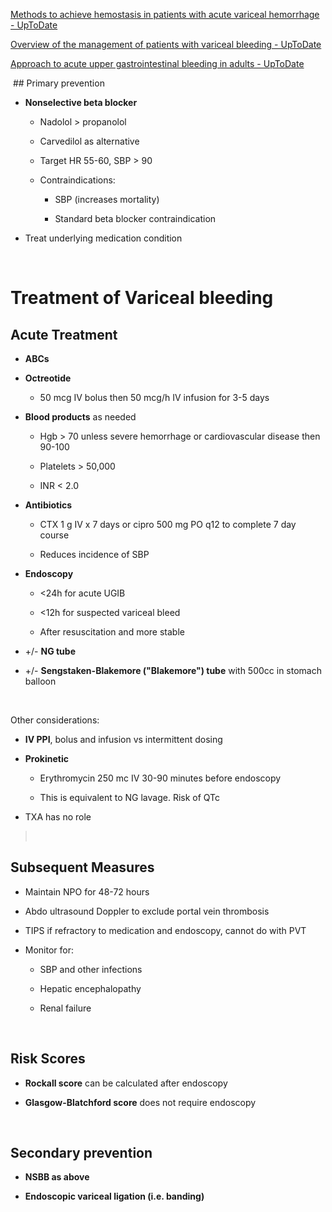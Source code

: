 [Methods to achieve hemostasis in patients with acute variceal hemorrhage - UpToDate](https://www.uptodate.com/contents/methods-to-achieve-hemostasis-in-patients-with-acute-variceal-hemorrhage?search=variceal%20bleeding&topicRef=1254&source=see_link#H62477672)

[Overview of the management of patients with variceal bleeding - UpToDate](https://www.uptodate.com/contents/overview-of-the-management-of-patients-with-variceal-bleeding?search=variceal%20bleeding&source=search_result&selectedTitle=1~150&usage_type=default&display_rank=1#H1217863665)

[Approach to acute upper gastrointestinal bleeding in adults - UpToDate](https://www.uptodate.com/contents/approach-to-acute-upper-gastrointestinal-bleeding-in-adults?sectionName=Prokinetics&search=variceal%20bleeding&topicRef=1254&anchor=H5079922&source=see_link#H5079922)

 ## Primary prevention

-   **Nonselective beta blocker**

    -   Nadolol &gt; propanolol

    -   Carvedilol as alternative

    -   Target HR 55-60, SBP &gt; 90

    -   Contraindications:

        -   SBP (increases mortality)

        -   Standard beta blocker contraindication

-   Treat underlying medication condition

 

# Treatment of Variceal bleeding

## Acute Treatment

-   **ABCs**

-   **Octreotide**

    -   50 mcg IV bolus then 50 mcg/h IV infusion for 3-5 days

-   **Blood products** as needed

    -   Hgb &gt; 70 unless severe hemorrhage or cardiovascular disease then 90-100

    -   Platelets &gt; 50,000

    -   INR &lt; 2.0

-   **Antibiotics**

    -   CTX 1 g IV x 7 days or cipro 500 mg PO q12 to complete 7 day course

    -   Reduces incidence of SBP

-   **Endoscopy**

    -   &lt;24h for acute UGIB

    -   &lt;12h for suspected variceal bleed

    -   After resuscitation and more stable

-   +/- **NG tube**

-   +/- **Sengstaken-Blakemore ("Blakemore") tube** with 500cc in stomach balloon

 

Other considerations:

-   **IV PPI**, bolus and infusion vs intermittent dosing

-   **Prokinetic**

    -   Erythromycin 250 mc IV 30-90 minutes before endoscopy

    -   This is equivalent to NG lavage. Risk of QTc

-   TXA has no role

>  

## Subsequent Measures

-   Maintain NPO for 48-72 hours

-   Abdo ultrasound Doppler to exclude portal vein thrombosis

-   TIPS if refractory to medication and endoscopy, cannot do with PVT

-   Monitor for:

    -   SBP and other infections

    -   Hepatic encephalopathy

    -   Renal failure

 

## Risk Scores

-   **Rockall score** can be calculated after endoscopy

-   **Glasgow-Blatchford score** does not require endoscopy

 

## Secondary prevention

-   **NSBB as above**

-   **Endoscopic variceal ligation (i.e. banding)**
